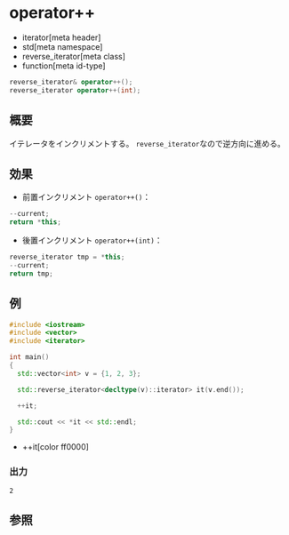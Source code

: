 # operator++
* iterator[meta header]
* std[meta namespace]
* reverse_iterator[meta class]
* function[meta id-type]

```cpp
reverse_iterator& operator++();
reverse_iterator operator++(int);
```

## 概要
イテレータをインクリメントする。
`reverse_iterator`なので逆方向に進める。


## 効果

- 前置インクリメント `operator++()`：

```cpp
--current;
return *this;
```

- 後置インクリメント `operator++(int)`：

```cpp
reverse_iterator tmp = *this;
--current;
return tmp;
```


## 例
```cpp example
#include <iostream>
#include <vector>
#include <iterator>

int main()
{
  std::vector<int> v = {1, 2, 3};

  std::reverse_iterator<decltype(v)::iterator> it(v.end());

  ++it;

  std::cout << *it << std::endl;
}
```
* ++it[color ff0000]

### 出力
```
2
```

## 参照


